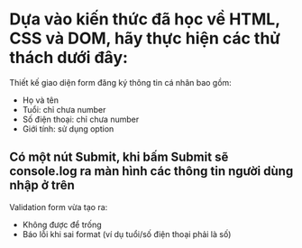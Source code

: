 # Dựa vào kiến thức đã học về HTML, CSS và DOM, hãy thực hiện các thử thách dưới đây:
Thiết kế giao diện form đăng ký thông tin cá nhân bao gồm:
- Họ và tên
- Tuổi: chỉ chưa number
- Số điện thoại: chỉ chưa number
- Giới tính: sử dụng option

## Có một nút Submit, khi bấm Submit sẽ console.log ra màn hình các thông tin người dùng nhập ở trên

Validation form vừa tạo ra:
- Không được để trống
- Báo lỗi khi sai format (ví dụ tuổi/số điện thoại phải là số)
